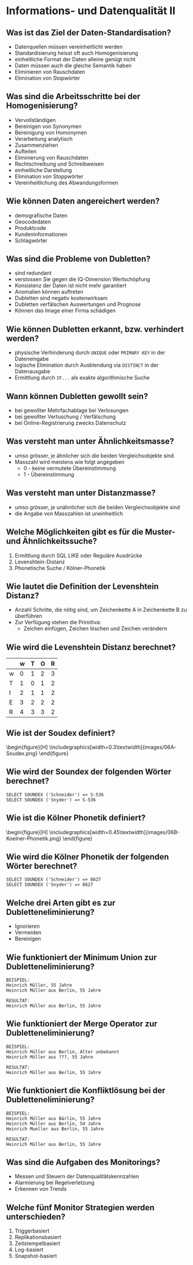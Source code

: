 # Informations- und Datenqualität II

## Was ist das Ziel der Daten-Standardisation?
* Datenquellen müssen vereinheitlicht werden
* Standardisierung heisst oft auch Homogenisierung
* einheitliche Format der Daten alleine genügt nicht
* Daten müssen auch die gleiche Semantik haben
* Eliminieren von Rauschdaten
* Elimination von Stopwörter

## Was sind die Arbeitsschritte bei der Homogenisierung?
* Vervollständigen
* Bereinigen von Synonymen
* Bereinigung von Homonymen
* Verarbeitung analytisch
* Zusammenziehen
* Aufteilen
* Eliminierung von Rauschdaten
* Rechtschreibung und Schreibweisen
* einheitliche Darstellung
* Elimination von Stoppwörter
* Vereinheitlichung des Abwandungsformen

## Wie können Daten angereichert werden?
* demografische Daten
* Geocodedaten
* Produktcode
* Kundeninformationen
* Schlagwörter

## Was sind die Probleme von Dubletten?
* sind redundant
* verstossen Sie gegen die IQ-Dimension Wertschöpfung
* Konsistenz der Daten ist nicht mehr garantiert
* Anomalien können auftreten
* Dubletten sind negativ kostenwirksam
* Dubletten verfälschen Auswertungen und Prognose
* Können das Image einer Firma schädigen

## Wie können Dubletten erkannt, bzw. verhindert werden?
* physische Verhinderung durch `UNIQUE` oder `PRIMARY KEY` in der Dateneingabe
* logische Elimination durch Ausblendung via `DISTINCT` in der Datenausgabe
* Ermittlung durch `IF...` als exakte algorithmische Suche

## Wann können Dubletten gewollt sein?
* bei gewollter Mehrfachablage bei Verlosungen
* bei gewollter Vertuschung / Verfälschung
* bei Online-Registrierung zwecks Datenschutz

## Was versteht man unter Ähnlichkeitsmasse?
* umso grösser, je ähnlicher sich die beiden Vergleichsobjekte sind
* Masszahl wird meistens wie folgt angegeben
    * 0 - keine vermutete Übereinstimmung
    * 1 - Übereinstimmung

## Was versteht man unter Distanzmasse?
* umso grösser, je unähnlicher sich die beiden Vergleichsobjekte sind
* die Angabe von Masszahlen ist uneinheitlich

## Welche Möglichkeiten gibt es für die Muster- und Ähnlichkeitssuche?
1. Ermittlung durch SQL LIKE oder Reguläre Ausdrücke
2. Levenshtein-Distanz
3. Phonetische Suche / Kölner-Phonetik

## Wie lautet die Definition der Levenshtein Distanz?
* Anzahl Schritte, die nötig sind, um Zeichenkette A in Zeichenkette B zu überführen
* Zur Verfügung stehen die Primitiva:
    * Zeichen einfügen, Zeichen löschen und Zeichen verändern

## Wie wird die  Levenshtein Distanz berechnet?
|   | w | T | O | R |
|---|---|---|---|---|
| w | 0 | 1 | 2 | 3 |
| T | 1 | 0 | 1 | 2 |
| I | 2 | 1 | 1 | 2 |
| E | 3 | 2 | 2 | 2 |
| R | 4 | 3 | 3 | 2 |

## Wie ist der Soudex definiert?
\begin{figure}[H]
    \includegraphics[width=0.3\textwidth]{images/06A-Soudex.png}
\end{figure}

## Wie wird der Soundex der folgenden Wörter berechnet?
```
SELECT SOUNDEX ('Schneider') => S-536
SELECT SOUNDEX ('Snyder') => S-536
```

## Wie ist die Kölner Phonetik definiert?
\begin{figure}[H]
    \includegraphics[width=0.45\textwidth]{images/06B-Koelner-Phonetik.png}
\end{figure}

## Wie wird die Kölner Phonetik der folgenden Wörter berechnet?
```
SELECT SOUNDEX ('Schneider') => 8627
SELECT SOUNDEX ('Snyder') => 8627
```

## Welche drei Arten gibt es zur Dubletteneliminierung?
* Ignorieren
* Vermeiden
* Bereinigen

## Wie funktioniert der Minimum Union zur Dubletteneliminierung?
```
BEISPIEL:
Heinrich Müller, 55 Jahre
Heinrich Müller aus Berlin, 55 Jahre

RESULTAT: 
Heinrich Müller aus Berlin, 55 Jahre
```

## Wie funktioniert der Merge Operator zur Dubletteneliminierung?
```
BEISPIEL:
Heinrich Müller aus Berlin, Alter unbekannt
Heinrich Müller aus ???, 55 Jahre

RESULTAT: 
Heinrich Müller aus Berlin, 55 Jahre 
```

## Wie funktioniert die Konfliktlösung bei der Dubletteneliminierung?
```
BEISPIEL:
Heinrich Müller aus Bärlin, 55 Jahre
Heinrich Müller aus Berlin, 54 Jahre
Heinrich Mueller aus Berlin, 55 Jahre

RESULTAT: 
Heinrich Müller aus Berlin, 55 Jahre
```

## Was sind die Aufgaben des Monitorings?
* Messen und Steuern der Datenqualitätskennzahlen
* Alarmierung bei Regelverletzung
* Erkennen von Trends

## Welche fünf Monitor Strategien werden unterschieden?
1. Triggerbasiert
2. Replikationsbasiert
3. Zeitstempelbasiert
4. Log-basiert
5. Snapshot-basiert

